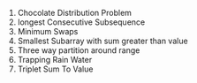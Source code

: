 1. Chocolate Distribution Problem
2. longest Consecutive Subsequence
3. Minimum Swaps
4. Smallest Subarray with sum greater than value
5. Three way partition around range
6. Trapping Rain Water
7. Triplet Sum To Value
